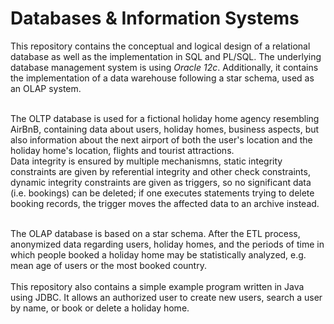 <h1>Databases & Information Systems</h1>

This repository contains the conceptual and logical design of a relational database as well as the implementation in SQL and PL/SQL. 
The underlying database management system is using <i>Oracle 12c</i>. Additionally, it contains the implementation of a data warehouse following a star schema, used as an OLAP system.<br><br>

The OLTP database is used for a fictional holiday home agency resembling AirBnB, containing data about users, 
holiday homes, business aspects, but also information about the next airport of both the user's location and the 
holiday home's location, flights and tourist attractions. <br>
Data integrity is ensured by multiple mechanismns, 
static integrity constraints are given by referential integrity and other check constraints, dynamic integrity constraints are given as triggers, 
so no significant data (i.e. bookings) can be deleted; if one executes statements trying to delete booking records, 
the trigger moves the affected data to an archive instead. <br><br>

The OLAP database is based on a star schema. After the ETL process, anonymized data regarding users, holiday homes, and the periods of time in which people booked a holiday home may be statistically analyzed, e.g. mean age of users or the most booked country. <br><br>
This repository also contains a simple example program written in Java using JDBC. It allows an authorized user to create new users, search a user by name, or book or delete a holiday home.
